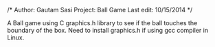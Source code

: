 /* Author:    Gautam Sasi
   Project:   Ball Game
   Last edit: 10/15/2014
*/

A Ball game using C graphics.h library to see if the ball touches the boundary of the box. Need to install graphics.h if using gcc compiler in Linux.
